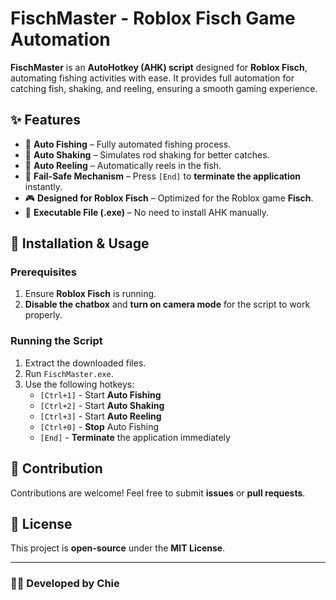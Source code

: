 ﻿# FischMaster - Roblox Fisch Game Automation

**FischMaster** is an **AutoHotkey (AHK) script** designed for **Roblox Fisch**, automating fishing activities with ease. It provides full automation for catching fish, shaking, and reeling, ensuring a smooth gaming experience.

## ✨ Features
- 🎣 **Auto Fishing** – Fully automated fishing process.
- 🔄 **Auto Shaking** – Simulates rod shaking for better catches.
- 🌊 **Auto Reeling** – Automatically reels in the fish.
- 🔧 **Fail-Safe Mechanism** – Press `[End]` to **terminate the application** instantly.
- 🎮 **Designed for Roblox Fisch** – Optimized for the Roblox game **Fisch**.
- 🔧 **Executable File (.exe)** – No need to install AHK manually.

## 💾 Installation & Usage
### Prerequisites
1. Ensure **Roblox Fisch** is running.
2. **Disable the chatbox** and **turn on camera mode** for the script to work properly.

### Running the Script
1. Extract the downloaded files.
2. Run `FischMaster.exe`.
3. Use the following hotkeys:
   - `[Ctrl+1]` - Start **Auto Fishing**
   - `[Ctrl+2]` - Start **Auto Shaking**
   - `[Ctrl+3]` - Start **Auto Reeling**
   - `[Ctrl+0]` - **Stop** Auto Fishing
   - `[End]` - **Terminate** the application immediately

## 🤝 Contribution
Contributions are welcome! Feel free to submit **issues** or **pull requests**.

## 📜 License
This project is **open-source** under the **MIT License**.

---
### 👨‍💻 Developed by **Chie**
